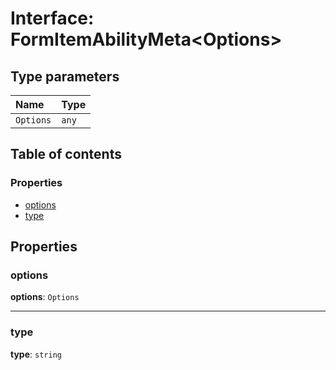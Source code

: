 # Interface: FormItemAbilityMeta\<Options>

## Type parameters

| Name | Type |
| :------ | :------ |
| `Options` | `any` |

## Table of contents

### Properties

* [options](/auto-docs/form-core/interfaces/FormItemAbilityMeta.md#options)
* [type](/auto-docs/form-core/interfaces/FormItemAbilityMeta.md#type)

## Properties

### options

**options**: `Options`

***

### type

**type**: `string`
